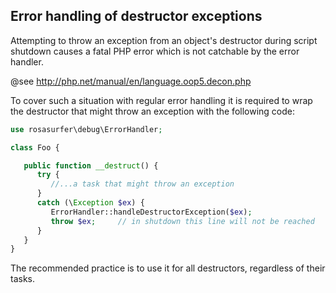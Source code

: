 Error handling of destructor exceptions
---------------------------------------

Attempting to throw an exception from an object's destructor during script shutdown causes a fatal PHP error which is not 
catchable by the error handler.

@see http://php.net/manual/en/language.oop5.decon.php

To cover such a situation with regular error handling it is required to wrap the destructor that might throw an exception 
with the following code:

```php
use rosasurfer\debug\ErrorHandler;

class Foo {

   public function __destruct() {
      try {
         //...a task that might throw an exception
      }
      catch (\Exception $ex) {
         ErrorHandler::handleDestructorException($ex);
         throw $ex;     // in shutdown this line will not be reached
      }
   }
}
```

The recommended practice is to use it for all destructors, regardless of their tasks.
